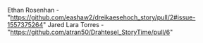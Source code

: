 Ethan Rosenhan - "https://github.com/eashaw2/dreikaesehoch_story/pull/2#issue-1557375264"
Jared Lara Torres - "https://github.com/atran50/Drahtesel_StoryTime/pull/6"
